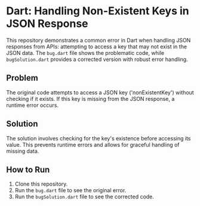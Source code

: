 # Dart: Handling Non-Existent Keys in JSON Response

This repository demonstrates a common error in Dart when handling JSON responses from APIs: attempting to access a key that may not exist in the JSON data.  The `bug.dart` file shows the problematic code, while `bugSolution.dart` provides a corrected version with robust error handling.

## Problem
The original code attempts to access a JSON key ('nonExistentKey') without checking if it exists. If this key is missing from the JSON response, a runtime error occurs.

## Solution
The solution involves checking for the key's existence before accessing its value. This prevents runtime errors and allows for graceful handling of missing data.

## How to Run
1. Clone this repository.
2. Run the `bug.dart` file to see the original error.
3. Run the `bugSolution.dart` file to see the corrected code.